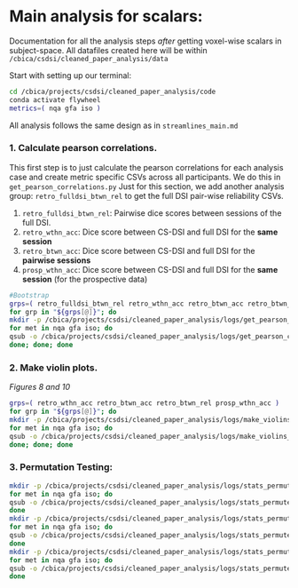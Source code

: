 # Main analysis for scalars:
Documentation for all the analysis steps *after* getting voxel-wise scalars in subject-space. All datafiles created here will be within `/cbica/csdsi/cleaned_paper_analysis/data`

Start with setting up our terminal:
```bash
cd /cbica/projects/csdsi/cleaned_paper_analysis/code
conda activate flywheel
metrics=( nqa gfa iso )
```

All analysis follows the same design as in `streamlines_main.md`

### 1. Calculate pearson correlations.
This first step is to just calculate the pearson correlations for each analysis case and create metric specific CSVs across all participants. 
We do this in `get_pearson_correlations.py`
Just for this section, we add another analysis group: `retro_fulldsi_btwn_rel` to get the full DSI pair-wise reliability CSVs. 
1. `retro_fulldsi_btwn_rel`: Pairwise dice scores between sessions of the full DSI. 
1. `retro_wthn_acc`: Dice score between CS-DSI and full DSI for the **same session**
1. `retro_btwn_acc`: Dice score between CS-DSI and full DSI for the **pairwise sessions**
1. `prosp_wthn_acc`: Dice score between CS-DSI and full DSI for the **same session** (for the prospective data)

```bash
#Bootstrap
grps=( retro_fulldsi_btwn_rel retro_wthn_acc retro_btwn_acc retro_btwn_rel prosp_wthn_acc )
for grp in "${grps[@]}"; do
mkdir -p /cbica/projects/csdsi/cleaned_paper_analysis/logs/get_pearson_correlations/${grp}
for met in nqa gfa iso; do
qsub -o /cbica/projects/csdsi/cleaned_paper_analysis/logs/get_pearson_correlations/${grp}/${met}_${tt}.txt -N ${grp}_${met} -pe threaded 1-2 /cbica/projects/csdsi/cleaned_paper_analysis/code/run_python_grid.sh get_pearson_correlations.py $grp $met 
done; done; done
```

### 2. Make violin plots.
*Figures 8 and 10*
```bash
grps=( retro_wthn_acc retro_btwn_acc retro_btwn_rel prosp_wthn_acc )
for grp in "${grps[@]}"; do
mkdir -p /cbica/projects/csdsi/cleaned_paper_analysis/logs/make_violins_scalars/${grp}
for met in nqa gfa iso; do
qsub -o /cbica/projects/csdsi/cleaned_paper_analysis/logs/make_violins_scalars/${grp}/${met}.txt -N ${grp}_${met} -pe threaded 1-2 /cbica/projects/csdsi/cleaned_paper_analysis/code/run_python_grid.sh make_violins_scalars.py $grp $met 
done; done; done
```

### 3. Permutation Testing:
```bash
mkdir -p /cbica/projects/csdsi/cleaned_paper_analysis/logs/stats_permute_retro_wthn_acc
for met in nqa gfa iso; do
qsub -o /cbica/projects/csdsi/cleaned_paper_analysis/logs/stats_permute_retro_wthn_acc/${met}.txt -N ${met} -pe threaded 1-2 /cbica/projects/csdsi/cleaned_paper_analysis/code/run_python_grid.sh stats_permute_retro_wthn_acc.py scalars ${met}_mask
done
mkdir -p /cbica/projects/csdsi/cleaned_paper_analysis/logs/stats_permute_retro_btwn_acc
for met in nqa gfa iso; do
qsub -o /cbica/projects/csdsi/cleaned_paper_analysis/logs/stats_permute_retro_btwn_acc/${met}.txt -N ${met} -pe threaded 1-2 /cbica/projects/csdsi/cleaned_paper_analysis/code/run_python_grid.sh stats_permute_retro_btwn_acc.py scalars ${met}_mask
done
mkdir -p /cbica/projects/csdsi/cleaned_paper_analysis/logs/stats_permute_retro_btwn_rel
for met in nqa gfa iso; do
qsub -o /cbica/projects/csdsi/cleaned_paper_analysis/logs/stats_permute_retro_btwn_rel/${met}.txt -N ${met} -pe threaded 1-2 /cbica/projects/csdsi/cleaned_paper_analysis/code/run_python_grid.sh stats_permute_retro_btwn_rel.py scalars ${met}_mask
done
```
